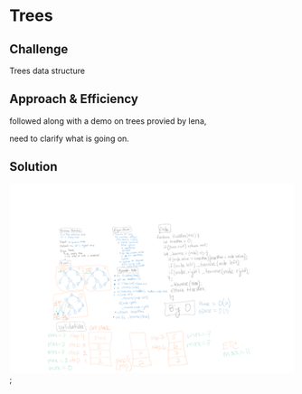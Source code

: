 # Trees

<!-- Short summary or background information -->

## Challenge

Trees data structure

## Approach & Efficiency

followed along with a demo on trees provied by lena,

need to clarify what is going on.

## Solution
<!-- Embedded whiteboard image -->
![whiteboard](./assets/code-challenge16.png);
